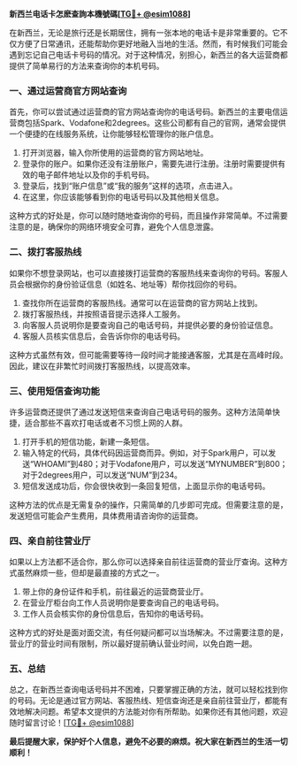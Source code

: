 **新西兰电话卡怎麽查詢本機號碼[[TG💪+ @esim1088](https://t.me/s/esim1088)]**

在新西兰，无论是旅行还是长期居住，拥有一张本地的电话卡是非常重要的。它不仅方便了日常通讯，还能帮助你更好地融入当地的生活。然而，有时候我们可能会遇到忘记自己电话卡号码的情况。对于这种情况，别担心，新西兰的各大运营商都提供了简单易行的方法来查询你的本机号码。

### **一、通过运营商官方网站查询**

首先，你可以尝试通过运营商的官方网站查询你的电话号码。新西兰的主要电信运营商包括Spark、Vodafone和2degrees。这些公司都有自己的官网，通常会提供一个便捷的在线服务系统，让你能够轻松管理你的账户信息。

1. 打开浏览器，输入你所使用的运营商的官方网站地址。
2. 登录你的账户。如果你还没有注册账户，需要先进行注册。注册时需要提供有效的电子邮件地址以及你的手机号码。
3. 登录后，找到“账户信息”或“我的服务”这样的选项，点击进入。
4. 在这里，你应该能够看到你的电话号码以及其他相关信息。

这种方式的好处是，你可以随时随地查询你的号码，而且操作非常简单。不过需要注意的是，确保你的网络环境安全可靠，避免个人信息泄露。

### **二、拨打客服热线**

如果你不想登录网站，也可以直接拨打运营商的客服热线来查询你的号码。客服人员会根据你的身份验证信息（如姓名、地址等）帮你找回你的号码。

1. 查找你所在运营商的客服热线。通常可以在运营商的官方网站上找到。
2. 拨打客服热线，并按照语音提示选择人工服务。
3. 向客服人员说明你是要查询自己的电话号码，并提供必要的身份验证信息。
4. 客服人员核实信息后，会告诉你你的电话号码。

这种方式虽然有效，但可能需要等待一段时间才能接通客服，尤其是在高峰时段。因此，建议在非繁忙时间拨打客服热线，以提高效率。

### **三、使用短信查询功能**

许多运营商还提供了通过发送短信来查询自己电话号码的服务。这种方法简单快捷，适合那些不喜欢打电话或者不习惯上网的人群。

1. 打开手机的短信功能，新建一条短信。
2. 输入特定的代码，具体代码因运营商而异。例如，对于Spark用户，可以发送“WHOAMI”到480；对于Vodafone用户，可以发送“MYNUMBER”到800；对于2degrees用户，可以发送“NUM”到234。
3. 短信发送成功后，你会很快收到一条回复短信，上面显示你的电话号码。

这种方法的优点是无需复杂的操作，只需简单的几步即可完成。但需要注意的是，发送短信可能会产生费用，具体费用请咨询你的运营商。

### **四、亲自前往营业厅**

如果以上方法都不适合你，那么你可以选择亲自前往运营商的营业厅查询。这种方式虽然麻烦一些，但却是最直接的方式之一。

1. 带上你的身份证件和手机，前往最近的运营商营业厅。
2. 在营业厅柜台向工作人员说明你是要查询自己的电话号码。
3. 工作人员会核实你的身份信息后，告知你的电话号码。

这种方式的好处是面对面交流，有任何疑问都可以当场解决。不过需要注意的是，营业厅的营业时间有限制，所以最好提前确认营业时间，以免白跑一趟。

### **五、总结**

总之，在新西兰查询电话号码并不困难，只要掌握正确的方法，就可以轻松找到你的号码。无论是通过官方网站、客服热线、短信查询还是亲自前往营业厅，都能有效地解决问题。希望本文提供的方法能对你有所帮助。如果你还有其他问题，欢迎随时留言讨论！[[TG💪+ @esim1088](https://t.me/s/esim1088)]

**最后提醒大家，保护好个人信息，避免不必要的麻烦。祝大家在新西兰的生活一切顺利！**